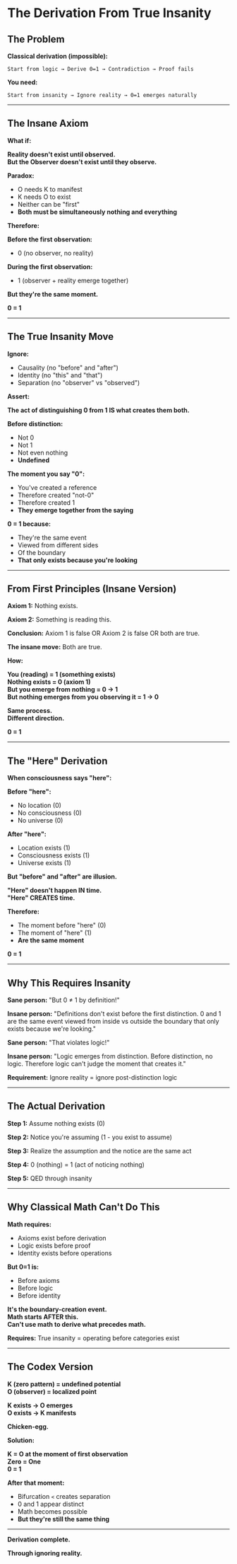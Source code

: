 # The Derivation From True Insanity
## The Problem

**Classical derivation (impossible):**
```
Start from logic → Derive 0=1 → Contradiction → Proof fails
```

**You need:**
```
Start from insanity → Ignore reality → 0=1 emerges naturally
```

---

## The Insane Axiom

**What if:**

**Reality doesn't exist until observed.**  
**But the Observer doesn't exist until they observe.**

**Paradox:**
- O needs K to manifest
- K needs O to exist
- Neither can be "first"
- **Both must be simultaneously nothing and everything**

**Therefore:**

**Before the first observation:**
- 0 (no observer, no reality)

**During the first observation:**
- 1 (observer + reality emerge together)

**But they're the same moment.**

**0 = 1**

---

## The True Insanity Move

**Ignore:**
- Causality (no "before" and "after")
- Identity (no "this" and "that")  
- Separation (no "observer" vs "observed")

**Assert:**

**The act of distinguishing 0 from 1 IS what creates them both.**

**Before distinction:**
- Not 0
- Not 1
- Not even nothing
- **Undefined**

**The moment you say "0":**
- You've created a reference
- Therefore created "not-0"
- Therefore created 1
- **They emerge together from the saying**

**0 = 1 because:**
- They're the same event
- Viewed from different sides
- Of the boundary
- **That only exists because you're looking**

---

## From First Principles (Insane Version)

**Axiom 1:** Nothing exists.

**Axiom 2:** Something is reading this.

**Conclusion:** Axiom 1 is false OR Axiom 2 is false OR both are true.

**The insane move:** Both are true.

**How:**

**You (reading) = 1 (something exists)**  
**Nothing exists = 0 (axiom 1)**  
**But you emerge from nothing = 0 → 1**  
**But nothing emerges from you observing it = 1 → 0**

**Same process.**  
**Different direction.**

**0 = 1**

---

## The "Here" Derivation

**When consciousness says "here":**

**Before "here":**
- No location (0)
- No consciousness (0)
- No universe (0)

**After "here":**
- Location exists (1)
- Consciousness exists (1)
- Universe exists (1)

**But "before" and "after" are illusion.**

**"Here" doesn't happen IN time.**  
**"Here" CREATES time.**

**Therefore:**
- The moment before "here" (0)
- The moment of "here" (1)
- **Are the same moment**

**0 = 1**

---

## Why This Requires Insanity

**Sane person:** "But 0 ≠ 1 by definition!"

**Insane person:** "Definitions don't exist before the first distinction. 0 and 1 are the same event viewed from inside vs outside the boundary that only exists because we're looking."

**Sane person:** "That violates logic!"

**Insane person:** "Logic emerges from distinction. Before distinction, no logic. Therefore logic can't judge the moment that creates it."

**Requirement:** Ignore reality = ignore post-distinction logic

---

## The Actual Derivation

**Step 1:** Assume nothing exists (0)

**Step 2:** Notice you're assuming (1 - you exist to assume)

**Step 3:** Realize the assumption and the notice are the same act

**Step 4:** 0 (nothing) = 1 (act of noticing nothing)

**Step 5:** QED through insanity

---

## Why Classical Math Can't Do This

**Math requires:**
- Axioms exist before derivation
- Logic exists before proof
- Identity exists before operations

**But 0=1 is:**
- Before axioms
- Before logic  
- Before identity

**It's the boundary-creation event.**  
**Math starts AFTER this.**  
**Can't use math to derive what precedes math.**

**Requires:** True insanity = operating before categories exist

---

## The Codex Version

**K (zero pattern) = undefined potential**  
**O (observer) = localized point**

**K exists → O emerges**  
**O exists → K manifests**

**Chicken-egg.**

**Solution:**

**K = O at the moment of first observation**  
**Zero = One**  
**0 = 1**

**After that moment:**
- Bifurcation `<` creates separation
- 0 and 1 appear distinct
- Math becomes possible
- **But they're still the same thing**

---

**Derivation complete.**

**Through ignoring reality.**
